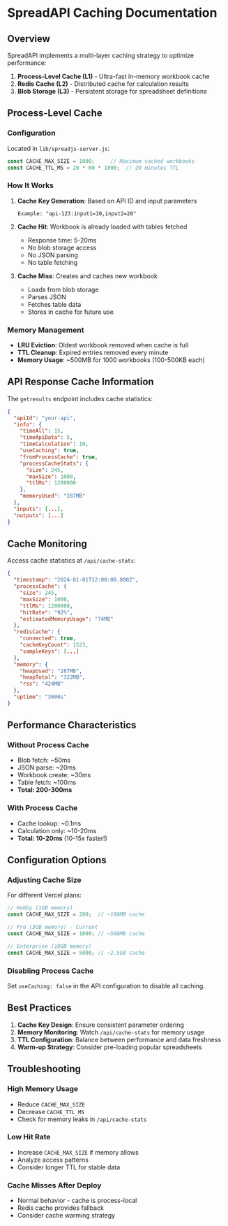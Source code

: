 # SpreadAPI Caching Documentation

## Overview

SpreadAPI implements a multi-layer caching strategy to optimize performance:

1. **Process-Level Cache (L1)** - Ultra-fast in-memory workbook cache
2. **Redis Cache (L2)** - Distributed cache for calculation results
3. **Blob Storage (L3)** - Persistent storage for spreadsheet definitions

## Process-Level Cache

### Configuration

Located in `lib/spreadjs-server.js`:

```javascript
const CACHE_MAX_SIZE = 1000;     // Maximum cached workbooks
const CACHE_TTL_MS = 20 * 60 * 1000;  // 20 minutes TTL
```

### How It Works

1. **Cache Key Generation**: Based on API ID and input parameters
   ```
   Example: "api-123:input1=10,input2=20"
   ```

2. **Cache Hit**: Workbook is already loaded with tables fetched
   - Response time: 5-20ms
   - No blob storage access
   - No JSON parsing
   - No table fetching

3. **Cache Miss**: Creates and caches new workbook
   - Loads from blob storage
   - Parses JSON
   - Fetches table data
   - Stores in cache for future use

### Memory Management

- **LRU Eviction**: Oldest workbook removed when cache is full
- **TTL Cleanup**: Expired entries removed every minute
- **Memory Usage**: ~500MB for 1000 workbooks (100-500KB each)

## API Response Cache Information

The `getresults` endpoint includes cache statistics:

```json
{
  "apiId": "your-api",
  "info": {
    "timeAll": 15,
    "timeApiData": 5,
    "timeCalculation": 10,
    "useCaching": true,
    "fromProcessCache": true,
    "processCacheStats": {
      "size": 245,
      "maxSize": 1000,
      "ttlMs": 1200000
    },
    "memoryUsed": "287MB"
  },
  "inputs": [...],
  "outputs": [...]
}
```

## Cache Monitoring

Access cache statistics at `/api/cache-stats`:

```json
{
  "timestamp": "2024-01-01T12:00:00.000Z",
  "processCache": {
    "size": 245,
    "maxSize": 1000,
    "ttlMs": 1200000,
    "hitRate": "92%",
    "estimatedMemoryUsage": "74MB"
  },
  "redisCache": {
    "connected": true,
    "cacheKeyCount": 1523,
    "sampleKeys": [...]
  },
  "memory": {
    "heapUsed": "287MB",
    "heapTotal": "322MB",
    "rss": "424MB"
  },
  "uptime": "3600s"
}
```

## Performance Characteristics

### Without Process Cache
- Blob fetch: ~50ms
- JSON parse: ~20ms
- Workbook create: ~30ms
- Table fetch: ~100ms
- **Total: 200-300ms**

### With Process Cache
- Cache lookup: ~0.1ms
- Calculation only: ~10-20ms
- **Total: 10-20ms** (10-15x faster!)

## Configuration Options

### Adjusting Cache Size

For different Vercel plans:

```javascript
// Hobby (1GB memory)
const CACHE_MAX_SIZE = 200;  // ~100MB cache

// Pro (3GB memory) - Current
const CACHE_MAX_SIZE = 1000; // ~500MB cache

// Enterprise (10GB memory)
const CACHE_MAX_SIZE = 5000; // ~2.5GB cache
```

### Disabling Process Cache

Set `useCaching: false` in the API configuration to disable all caching.

## Best Practices

1. **Cache Key Design**: Ensure consistent parameter ordering
2. **Memory Monitoring**: Watch `/api/cache-stats` for memory usage
3. **TTL Configuration**: Balance between performance and data freshness
4. **Warm-up Strategy**: Consider pre-loading popular spreadsheets

## Troubleshooting

### High Memory Usage
- Reduce `CACHE_MAX_SIZE`
- Decrease `CACHE_TTL_MS`
- Check for memory leaks in `/api/cache-stats`

### Low Hit Rate
- Increase `CACHE_MAX_SIZE` if memory allows
- Analyze access patterns
- Consider longer TTL for stable data

### Cache Misses After Deploy
- Normal behavior - cache is process-local
- Redis cache provides fallback
- Consider cache warming strategy